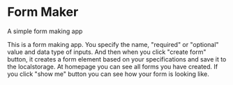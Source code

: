 # Form Maker
A simple form making app

This is a form making app. You specify the name, "required" or "optional" value and data type of inputs. And then when you click "create form" button, it creates a form element
based on your specifications and save it to the localstorage. At homepage you can see all forms you have created. If you click "show me" button you can see how your form is 
looking like.
